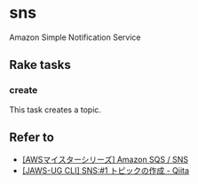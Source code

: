 # sns

Amazon Simple Notification Service

## Rake tasks

### create

This task creates a topic.

## Refer to

* [[AWSマイスターシリーズ] Amazon SQS / SNS](http://www.slideshare.net/AmazonWebServicesJapan/aws-31275003)
* [[JAWS-UG CLI] SNS:#1 トピックの作成 - Qiita](http://qiita.com/tcsh/items/e05e21e7338668cbf3b8)
